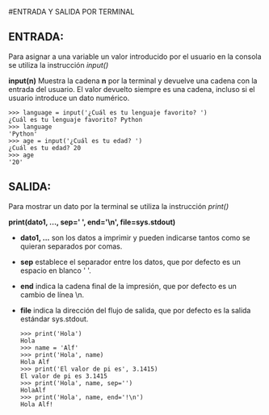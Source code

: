 #ENTRADA Y SALIDA POR TERMINAL

## ENTRADA:

Para asignar a una variable un valor introducido por el usuario en la consola se utiliza la instrucción *input()*

**input(n)** Muestra la cadena **n** por la terminal y devuelve una cadena con la entrada del usuario. El valor devuelto siempre es una cadena, incluso si el usuario introduce un dato numérico.

    >>> language = input('¿Cuál es tu lenguaje favorito? ')
    ¿Cuál es tu lenguaje favorito? Python
    >>> language
    'Python'
    >>> age = input('¿Cuál es tu edad? ')
    ¿Cuál es tu edad? 20
    >>> age
    '20'

## SALIDA:

Para mostrar un dato por la terminal se utiliza la instrucción *print()*

**print(dato1, ..., sep=' ', end='\n', file=sys.stdout)**

* **dato1, ...** son los datos a imprimir y pueden indicarse tantos como se quieran separados por comas.
* **sep** establece el separador entre los datos, que por defecto es un espacio en blanco ' '.
* **end** indica la cadena final de la impresión, que por defecto es un cambio de línea \n.
* **file** indica la dirección del flujo de salida, que por defecto es la salida estándar sys.stdout.

      >>> print('Hola')
      Hola
      >>> name = 'Alf'
      >>> print('Hola', name)
      Hola Alf
      >>> print('El valor de pi es', 3.1415)
      El valor de pi es 3.1415
      >>> print('Hola', name, sep='')
      HolaAlf
      >>> print('Hola', name, end='!\n')
      Hola Alf!

